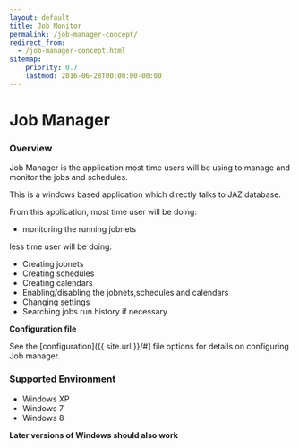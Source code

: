 ```yaml
---
layout: default
title: Job Monitor
permalink: /job-manager-concept/
redirect_from:
  - /job-manager-concept.html
sitemap:
    priority: 0.7
    lastmod: 2016-06-28T00:00:00-00:00
---
```


# <i class="fa fa-plug"></i> Job Manager

### Overview

Job Manager is the application most time users will be using to manage and monitor the jobs and schedules.

This is a windows based application which directly talks to JAZ database.

From this application, most time user will be doing:

*	monitoring the running jobnets

less time user will be doing:

*	Creating jobnets
*	Creating schedules
*	Creating calendars
*	Enabling/disabling the jobnets,schedules and calendars	
*	Changing settings
*	Searching jobs run history if necessary


**Configuration file**

See the [configuration]({{ site.url }}/#) file options for details on configuring Job manager.


### Supported Environment

*	Windows XP
*	Windows 7
*	Windows 8


**Later versions of Windows should also work**